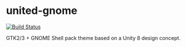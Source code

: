 # united-gnome

[![Build Status](https://travis-ci.org/UnitedRPMs/united-gnome.svg?branch=master)](https://travis-ci.org/UnitedRPMs/united-gnome)


GTK2/3 + GNOME Shell pack theme based on a Unity 8 design concept.
